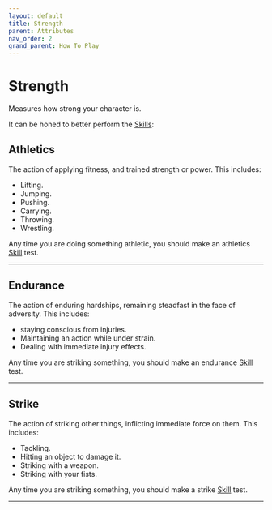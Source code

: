 ```yaml
---
layout: default
title: Strength
parent: Attributes
nav_order: 2
grand_parent: How To Play
---
```

# Strength

Measures how strong your character is.

It can be honed to better perform the [Skills](Skills):
## Athletics
The action of applying fitness, and trained strength or power. This includes:
* Lifting.
* Jumping.
* Pushing.
* Carrying.
* Throwing.
* Wrestling.

Any time you are doing something athletic, you should make an athletics [Skill](Skills) test.

---
## Endurance
The action of enduring hardships, remaining steadfast in the face of adversity. This includes:
* staying conscious from injuries.
* Maintaining an action while under strain.
* Dealing with immediate injury effects.

Any time you are striking something, you should make an endurance [Skill](Skills) test.

---
## Strike
The action of striking other things, inflicting immediate force on them. This includes:
* Tackling.
* Hitting an object to damage it.
* Striking with a weapon.
* Striking with your fists.

Any time you are striking something, you should make a strike [Skill](Skills) test.

---

